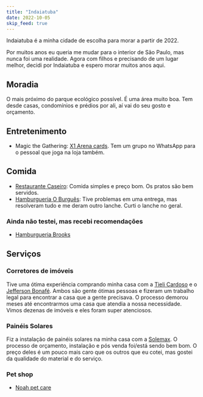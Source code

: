 ```yaml
---
title: "Indaiatuba"
date: 2022-10-05
skip_feed: true
---
```


Indaiatuba é a minha cidade de escolha para morar a partir de 2022. 

Por muitos anos eu queria me mudar para o interior de São Paulo, mas nunca foi
uma realidade. Agora com filhos e precisando de um lugar melhor, decidi por
Indaiatuba e espero morar muitos anos aqui.


## Moradia

O mais próximo do parque ecológico possível. É uma área muito boa. Tem desde
casas, condomínios e prédios por ali, aí vai do seu gosto e orçamento.


## Entretenimento

* Magic the Gathering: [X1 Arena cards](https://www.x1arenacards.com.br/). Tem um grupo no WhatsApp para o pessoal que joga na loja também.


## Comida

* [Restaurante Caseiro](https://www.instagram.com/caseiro_restaurante): Comida simples e preço bom. Os pratos são bem servidos.
* [Hamburgueria O Burguês](https://goo.gl/maps/fbQhvaCttbuhFNP88): Tive problemas em uma entrega, mas resolveram tudo e me deram outro lanche. Curti o lanche no geral.

### Ainda não testei, mas recebi recomendações

* [Hamburgueria Brooks](https://brookshamburgueriaindaiatuba.menudino.com/)


## Serviços

### Corretores de imóveis

Tive uma ótima experiência comprando minha casa com a [Tieli
Cardoso](https://www.tielicardoso.com.br/) e o [Jefferson
Bonafé](https://dlbimoveis.com.br/). Ambos são gente ótimas pessoas e fizeram
um trabalho legal para encontrar a casa que a gente precisava. O processo
demorou meses até encontrarmos uma casa que atendia a nossa necessidade. Vimos
dezenas de imóveis e eles foram super atenciosos.

### Painéis Solares

Fiz a instalação de painéis solares na minha casa com a
[Solemax](https://solemax.eco.br/). O processo de orçamento, instalação e pós
venda foi/está sendo bem bom. O preço deles é um pouco mais caro que os outros
que eu cotei, mas gostei da qualidade do material e do serviço.

### Pet shop

* [Noah pet care](https://www.instagram.com/noah.pet.care)
